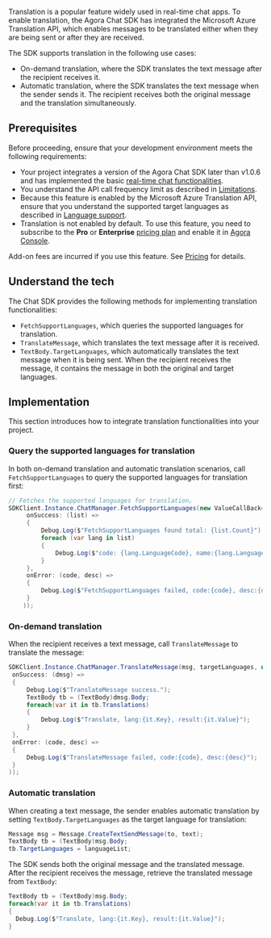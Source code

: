 Translation is a popular feature widely used in real-time chat apps. To enable translation, the Agora Chat SDK has integrated the Microsoft Azure Translation API, which enables messages to be translated either when they are being sent or after they are received.

The SDK supports translation in the following use cases:

- On-demand translation, where the SDK translates the text message after the recipient receives it.
- Automatic translation, where the SDK translates the text message when the sender sends it. The recipient receives both the original message and the translation simultaneously.

## Prerequisites

Before proceeding, ensure that your development environment meets the following requirements:

- Your project integrates a version of the Agora Chat SDK later than v1.0.6 and has implemented the basic [real-time chat functionalities](../Unity/quick_start_unity.md).
- You understand the API call frequency limit as described in [Limitations](./agora_chat_limitation?platform=Unity).
- Because this feature is enabled by the Microsoft Azure Translation API, ensure that you understand the supported target languages as described in [Language support](https://docs.microsoft.com/en-us/azure).
- Translation is not enabled by default. To use this feature, you need to subscribe to the **Pro** or **Enterprise** [pricing plan](./agora_chat_plan) and enable it in [Agora Console](https://console.agora.io/).

<div class="alert note">Add-on fees are incurred if you use this feature. See <a href="https://docs.agora.io/en/agora-chat/agora_chat_pricing#optional-add-on-fee">Pricing</a> for details.</div>

## Understand the tech

The Chat SDK provides the following methods for implementing translation functionalities:

- `FetchSupportLanguages`, which queries the supported languages for translation.
- `TranslateMessage`, which translates the text message after it is received.
- `TextBody.TargetLanguages`, which automatically translates the text message when it is being sent. When the recipient receives the message, it contains the message in both the original and target languages.

## Implementation

This section introduces how to integrate translation functionalities into your project.

### Query the supported languages for translation

In both on-demand translation and automatic translation scenarios, call `FetchSupportLanguages` to query the supported languages for translation first:

```c#
// Fetches the supported languages for translation。
SDKClient.Instance.ChatManager.FetchSupportLanguages(new ValueCallBack<List<SupportLanguage>>(
     onSuccess: (list) =>
     {
         Debug.Log($"FetchSupportLanguages found total: {list.Count}");
         foreach (var lang in list)
         {
             Debug.Log($"code: {lang.LanguageCode}, name:{lang.LanguageName}, nativename:{lang.LanguageNativeName}");
         }
     },
     onError: (code, desc) =>
     {
         Debug.Log($"FetchSupportLanguages failed, code:{code}, desc:{desc}");
     }
    ));
```

### On-demand translation

When the recipient receives a text message, call `TranslateMessage` to translate the message:

```c#
SDKClient.Instance.ChatManager.TranslateMessage(msg, targetLanguages, new ValueCallBack<Message>(
 onSuccess: (dmsg) =>
 {
     Debug.Log($"TranslateMessage success.");
     TextBody tb = (TextBody)dmsg.Body;
     foreach(var it in tb.Translations)
     {
         Debug.Log($"Translate, lang:{it.Key}, result:{it.Value}");
     }
 },
 onError: (code, desc) =>
 {
     Debug.Log($"TranslateMessage failed, code:{code}, desc:{desc}");
 }
));
```

### Automatic translation

When creating a text message, the sender enables automatic translation by setting `TextBody.TargetLanguages` as the target language for translation:

```c#
Message msg = Message.CreateTextSendMessage(to, text);
TextBody tb = (TextBody)msg.Body;
tb.TargetLanguages = languageList;
```

The SDK sends both the original message and the translated message. After the recipient receives the message, retrieve the translated message from `TextBody`:

```c#
TextBody tb = (TextBody)msg.Body;
foreach(var it in tb.Translations)
{
  Debug.Log($"Translate, lang:{it.Key}, result:{it.Value}");
}
```